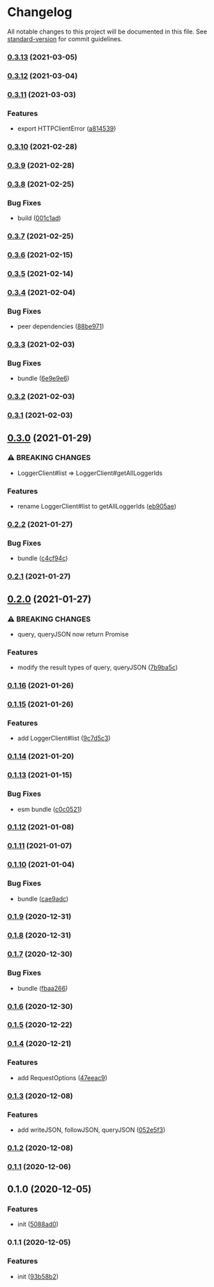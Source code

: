 # Changelog

All notable changes to this project will be documented in this file. See [standard-version](https://github.com/conventional-changelog/standard-version) for commit guidelines.

### [0.3.13](https://github.com/BlackGlory/logger-js/compare/v0.3.12...v0.3.13) (2021-03-05)

### [0.3.12](https://github.com/BlackGlory/logger-js/compare/v0.3.11...v0.3.12) (2021-03-04)

### [0.3.11](https://github.com/BlackGlory/logger-js/compare/v0.3.10...v0.3.11) (2021-03-03)


### Features

* export HTTPClientError ([a814539](https://github.com/BlackGlory/logger-js/commit/a814539c157aaa7049c92fe883a697368e10b641))

### [0.3.10](https://github.com/BlackGlory/logger-js/compare/v0.3.9...v0.3.10) (2021-02-28)

### [0.3.9](https://github.com/BlackGlory/logger-js/compare/v0.3.8...v0.3.9) (2021-02-28)

### [0.3.8](https://github.com/BlackGlory/logger-js/compare/v0.3.7...v0.3.8) (2021-02-25)


### Bug Fixes

* build ([001c1ad](https://github.com/BlackGlory/logger-js/commit/001c1ad9ddb240617e327fa78489cea5327e0e34))

### [0.3.7](https://github.com/BlackGlory/logger-js/compare/v0.3.6...v0.3.7) (2021-02-25)

### [0.3.6](https://github.com/BlackGlory/logger-js/compare/v0.3.5...v0.3.6) (2021-02-15)

### [0.3.5](https://github.com/BlackGlory/logger-js/compare/v0.3.4...v0.3.5) (2021-02-14)

### [0.3.4](https://github.com/BlackGlory/logger-js/compare/v0.3.3...v0.3.4) (2021-02-04)


### Bug Fixes

* peer dependencies ([88be971](https://github.com/BlackGlory/logger-js/commit/88be971023486b682df28b227229eab77c420515))

### [0.3.3](https://github.com/BlackGlory/logger-js/compare/v0.3.2...v0.3.3) (2021-02-03)


### Bug Fixes

* bundle ([6e9e9e6](https://github.com/BlackGlory/logger-js/commit/6e9e9e6cdf2b9207ebf7d64b0db7a5201ddabb21))

### [0.3.2](https://github.com/BlackGlory/logger-js/compare/v0.3.1...v0.3.2) (2021-02-03)

### [0.3.1](https://github.com/BlackGlory/logger-js/compare/v0.3.0...v0.3.1) (2021-02-03)

## [0.3.0](https://github.com/BlackGlory/logger-js/compare/v0.2.2...v0.3.0) (2021-01-29)


### ⚠ BREAKING CHANGES

* LoggerClient#list => LoggerClient#getAllLoggerIds

### Features

* rename LoggerClient#list to getAllLoggerIds ([eb905ae](https://github.com/BlackGlory/logger-js/commit/eb905ae499c0a42d966a74377ff587b371cda7f2))

### [0.2.2](https://github.com/BlackGlory/logger-js/compare/v0.2.1...v0.2.2) (2021-01-27)


### Bug Fixes

* bundle ([c4cf94c](https://github.com/BlackGlory/logger-js/commit/c4cf94c44300d453c76455e2025478c118336f8c))

### [0.2.1](https://github.com/BlackGlory/logger-js/compare/v0.2.0...v0.2.1) (2021-01-27)

## [0.2.0](https://github.com/BlackGlory/logger-js/compare/v0.1.16...v0.2.0) (2021-01-27)


### ⚠ BREAKING CHANGES

* query, queryJSON now return Promise

### Features

* modify the result types of query, queryJSON ([7b9ba5c](https://github.com/BlackGlory/logger-js/commit/7b9ba5c13d1343d4a05fb9ea03fc67cc07b614b5))

### [0.1.16](https://github.com/BlackGlory/logger-js/compare/v0.1.15...v0.1.16) (2021-01-26)

### [0.1.15](https://github.com/BlackGlory/logger-js/compare/v0.1.14...v0.1.15) (2021-01-26)


### Features

* add LoggerClient#list ([9c7d5c3](https://github.com/BlackGlory/logger-js/commit/9c7d5c33b357d30161d1f51c48d2781094d55f0d))

### [0.1.14](https://github.com/BlackGlory/logger-js/compare/v0.1.13...v0.1.14) (2021-01-20)

### [0.1.13](https://github.com/BlackGlory/logger-js/compare/v0.1.12...v0.1.13) (2021-01-15)


### Bug Fixes

* esm bundle ([c0c0521](https://github.com/BlackGlory/logger-js/commit/c0c05214f3e91ca70a25538565b19094156f7c51))

### [0.1.12](https://github.com/BlackGlory/logger-js/compare/v0.1.11...v0.1.12) (2021-01-08)

### [0.1.11](https://github.com/BlackGlory/logger-js/compare/v0.1.10...v0.1.11) (2021-01-07)

### [0.1.10](https://github.com/BlackGlory/logger-js/compare/v0.1.9...v0.1.10) (2021-01-04)


### Bug Fixes

* bundle ([cae9adc](https://github.com/BlackGlory/logger-js/commit/cae9adc8e4f441960e4a89b2a7e9e08b6f859e3a))

### [0.1.9](https://github.com/BlackGlory/logger-js/compare/v0.1.8...v0.1.9) (2020-12-31)

### [0.1.8](https://github.com/BlackGlory/logger-js/compare/v0.1.7...v0.1.8) (2020-12-31)

### [0.1.7](https://github.com/BlackGlory/logger-js/compare/v0.1.6...v0.1.7) (2020-12-30)


### Bug Fixes

* bundle ([fbaa266](https://github.com/BlackGlory/logger-js/commit/fbaa2665540b1c2dc8f60877eee8872824033e07))

### [0.1.6](https://github.com/BlackGlory/logger-js/compare/v0.1.5...v0.1.6) (2020-12-30)

### [0.1.5](https://github.com/BlackGlory/logger-js/compare/v0.1.4...v0.1.5) (2020-12-22)

### [0.1.4](https://github.com/BlackGlory/logger-js/compare/v0.1.3...v0.1.4) (2020-12-21)


### Features

* add RequestOptions ([47eeac9](https://github.com/BlackGlory/logger-js/commit/47eeac9bbbaf01004563d6cd007a4823430e9ff6))

### [0.1.3](https://github.com/BlackGlory/logger-js/compare/v0.1.2...v0.1.3) (2020-12-08)


### Features

* add writeJSON, followJSON, queryJSON ([052e5f3](https://github.com/BlackGlory/logger-js/commit/052e5f3c0adaf82c4024a8967e972be2be573cd0))

### [0.1.2](https://github.com/BlackGlory/logger-js/compare/v0.1.1...v0.1.2) (2020-12-08)

### [0.1.1](https://github.com/BlackGlory/logger-js/compare/v0.1.0...v0.1.1) (2020-12-06)

## 0.1.0 (2020-12-05)


### Features

* init ([5088ad0](https://github.com/BlackGlory/logger-js/commit/5088ad0d092a7cf38b0d4dcf6b6795a702a1f842))

### 0.1.1 (2020-12-05)


### Features

* init ([93b58b2](https://github.com/BlackGlory/logger-js/commit/93b58b2b96c51744611af6143b00be786ec2a6a1))
